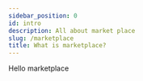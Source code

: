 ```yaml
---
sidebar_position: 0
id: intro
description: All about market place
slug: /marketplace
title: What is marketplace?
---
```


Hello marketplace